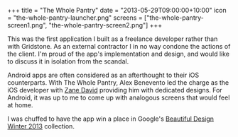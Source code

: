 +++
title = "The Whole Pantry"
date = "2013-05-29T09:00:00+10:00"
icon = "the-whole-pantry-launcher.png"
screens = ["the-whole-pantry-screen1.png", "the-whole-pantry-screen2.png"]
+++

This was the first application I built as a freelance developer rather than with
Gridstone. As an external contractor I in no way condone the actions of the client.
I'm proud of the app's implementation and design, and would like to discuss it in
isolation from the scandal.

Android apps are often considered as an afterthought to their iOS counterparts. With
The Whole Pantry, Alex Benevento led the charge as the iOS developer with
[Zane David](https://dribbble.com/zane_david) providing him with dedicated designs.
For Android, it was up to me to come up with analogous screens that would feel at
home.

I was chuffed to have the app win a place in Google's [Beautiful Design Winter 2013](https://play.google.com/store/apps/collection/promotion_3000235_beautiful_apps) collection.
